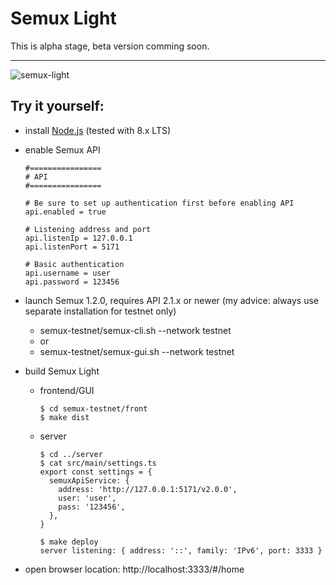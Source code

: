 
# Semux Light

This is alpha stage, beta version comming soon.

---

![semux-light](https://github.com/witoldsz/semux-light/raw/assets/semux-light-testnet.png)

## Try it yourself:

- install [Node.js](https://nodejs.org/) (tested with 8.x LTS)
- enable Semux API
  ```
  #================
  # API
  #================

  # Be sure to set up authentication first before enabling API
  api.enabled = true

  # Listening address and port
  api.listenIp = 127.0.0.1
  api.listenPort = 5171

  # Basic authentication
  api.username = user
  api.password = 123456

  ```
- launch Semux 1.2.0, requires API 2.1.x or newer (my advice: always use separate installation for testnet only)
  - semux-testnet/semux-cli.sh --network testnet
  - or
  - semux-testnet/semux-gui.sh --network testnet

- build Semux Light
  - frontend/GUI
    ```
    $ cd semux-testnet/front
    $ make dist
    ```
  - server
    ```
    $ cd ../server
    $ cat src/main/settings.ts
    export const settings = {
      semuxApiService: {
        address: 'http://127.0.0.1:5171/v2.0.0',
        user: 'user',
        pass: '123456',
      },
    }

    $ make deploy
    server listening: { address: '::', family: 'IPv6', port: 3333 }

    ```

- open browser location: http://localhost:3333/#/home
